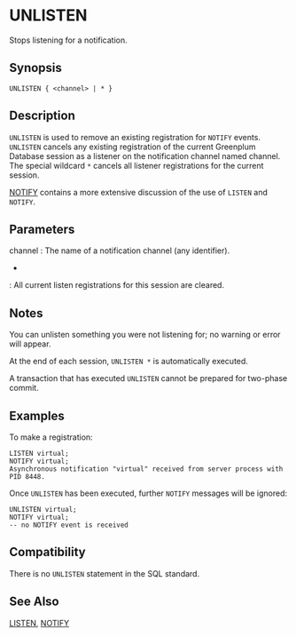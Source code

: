 # UNLISTEN

Stops listening for a notification.

## Synopsis

``` {#sql_command_synopsis}
UNLISTEN { <channel> | * }
```

## Description

`UNLISTEN` is used to remove an existing registration for `NOTIFY` events. `UNLISTEN` cancels any existing registration of the current Greenplum Database session as a listener on the notification channel named channel. The special wildcard `*` cancels all listener registrations for the current session.

[NOTIFY](/docs/sql-statements/sql-statement-notify.md) contains a more extensive discussion of the use of `LISTEN` and `NOTIFY`.

## Parameters

channel
:   The name of a notification channel (any identifier).

*
:   All current listen registrations for this session are cleared.

## Notes

You can unlisten something you were not listening for; no warning or error will appear.

At the end of each session, `UNLISTEN *` is automatically executed.

A transaction that has executed `UNLISTEN` cannot be prepared for two-phase commit.

## Examples

To make a registration:

```
LISTEN virtual;
NOTIFY virtual;
Asynchronous notification "virtual" received from server process with PID 8448.
```

Once `UNLISTEN` has been executed, further `NOTIFY` messages will be ignored:

```
UNLISTEN virtual;
NOTIFY virtual;
-- no NOTIFY event is received
```

## Compatibility

There is no `UNLISTEN` statement in the SQL standard.

## See Also

[LISTEN](/docs/sql-statements/sql-statement-listen.md), [NOTIFY](/docs/sql-statements/sql-statement-notify.md)



